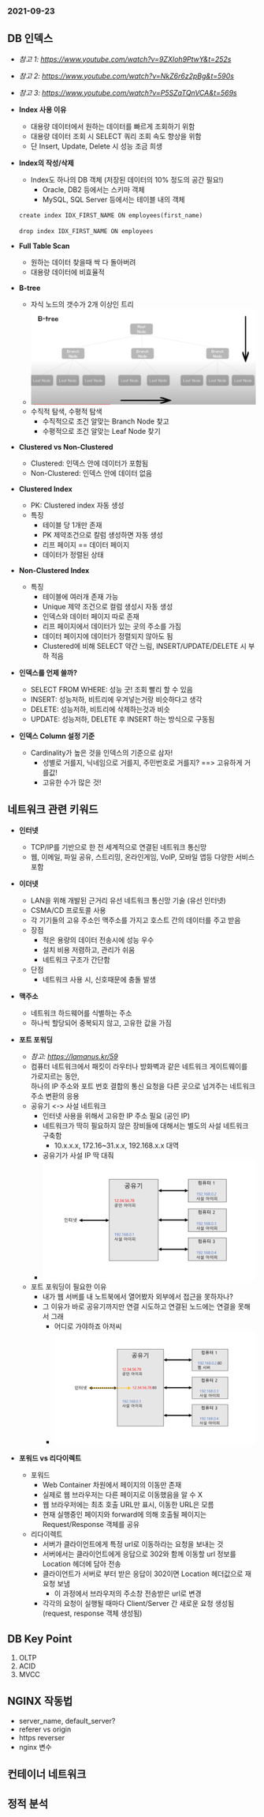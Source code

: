 ### 2021-09-23

## DB 인덱스
- *참고 1: https://www.youtube.com/watch?v=9ZXIoh9PtwY&t=252s*
- *참고 2: https://www.youtube.com/watch?v=NkZ6r6z2pBg&t=590s*
- *참고 3: https://www.youtube.com/watch?v=P5SZaTQnVCA&t=569s*
- **Index 사용 이유**
    - 대용량 데이터에서 원하는 데이터를 빠르게 조회하기 위함
    - 대용량 데이터 조회 시 SELECT 쿼리 조회 속도 향상을 위함
    - 단 Insert, Update, Delete 시 성능 조금 희생

- **Index의 작성/삭제**
    - Index도 하나의 DB 객체 (저장된 데이터의 10% 정도의 공간 필요!)
        - Oracle, DB2 등에서는 스키마 객체
        - MySQL, SQL Server 등에서는 테이블 내의 객체
    ```mysql
    create index IDX_FIRST_NAME ON employees(first_name)
    
    drop index IDX_FIRST_NAME ON employees
    ```

- **Full Table Scan**
    - 원하는 데이터 찾을때 싹 다 돌아버려
    - 대용량 데이터에 비효율적

- **B-tree**
    - 자식 노드의 갯수가 2개 이상인 트리
    - ![](../image/2021-09-23-btree.PNG)
    - 수직적 탐색, 수평적 탐색
        - 수직적으로 조건 알맞는 Branch Node 찾고
        - 수평적으로 조건 알맞는 Leaf Node 찾기

- **Clustered vs Non-Clustered**
    - Clustered: 인덱스 안에 데이터가 포함됨
    - Non-Clustered: 인덱스 안에 데이터 없음

- **Clustered Index**
    - PK: Clustered index 자동 생성
    - 특징
        - 테이블 당 1개만 존재
        - PK 제약조건으로 칼럼 생성하면 자동 생성
        - 리프 페이지 == 데이터 페이지
        - 데이터가 정렬된 상태

- **Non-Clustered Index**
    - 특징
        - 테이블에 여러개 존재 가능
        - Unique 제약 조건으로 컬럼 생성시 자동 생성
        - 인덱스와 데이터 페이지 따로 존재
        - 리프 페이지에서 데이터가 있는 곳의 주소를 가짐
        - 데이터 페이지에 데이터가 정렬되지 않아도 됨
        - Clustered에 비해 SELECT 약간 느림, INSERT/UPDATE/DELETE 시 부하 적음

- **인덱스를 언제 쓸까?**
    - SELECT FROM WHERE: 성능 굿! 조회 빨리 할 수 있음
    - INSERT: 성능저하, 비트리에 우겨넣는거랑 비슷하다고 생각
    - DELETE: 성능저하, 비트리에 삭제하는것과 비슷
    - UPDATE: 성능저하, DELETE 후 INSERT 하는 방식으로 구동됨

- **인덱스 Column 설정 기준**
    - Cardinality가 높은 것을 인덱스의 기준으로 삼자!
        - 성별로 거를지, 닉네임으로 거를지, 주민번호로 거를지? ==> 고유하게 거를값!
        - 고유한 수가 많은 것!

## 네트워크 관련 키워드
- **인터넷**
    - TCP/IP를 기반으로 한 전 세계적으로 연결된 네트워크 통신망
    - 웹, 이메일, 파일 공유, 스트리밍, 온라인게임, VoIP, 모바일 앱등 다양한 서비스 포함

- **이더넷**
    - LAN을 위해 개발된 근거리 유선 네트워크 통신망 기술 (유선 인터넷)
    - CSMA/CD 프로토콜 사용
    - 각 기기들의 고유 주소인 맥주소를 가지고 호스트 간의 데이터를 주고 받음
    - 장점
        - 적은 용량의 데이터 전송시에 성능 우수
        - 설치 비용 저렴하고, 관리가 쉬움
        - 네트워크 구조가 간단함
    - 단점
        - 네트워크 사용 시, 신호때문에 충돌 발생

- **맥주소**
    - 네트워크 하드웨어를 식별하는 주소
    - 하나씩 할당되어 중복되지 않고, 고유한 값을 가짐

- **포트 포워딩**
    - *참고: https://lamanus.kr/59*
    - 컴퓨터 네트워크에서 패킷이 라우터나 방화벽과 같은 네트워크 게이트웨이를 가로지르는 동안,   
      하나의 IP 주소와 포트 번호 결합의 통신 요청을 다른 곳으로 넘겨주는 네트워크 주소 변환의 응용
    - 공유기 <-> 사설 네트워크
        - 인터넷 사용을 위해서 고유한 IP 주소 필요 (공인 IP)
        - 네트워크가 딱히 필요하지 않은 장비들에 대해서는 별도의 사설 네트워크 구축함
            - 10.x.x.x, 172.16~31.x.x, 192.168.x.x 대역
        - 공유기가 사설 IP 딱 대줘
        - ![](../image/2021-09-23-공유기.png)
    - 포트 포워딩이 필요한 이유
        - 내가 웹 서버를 내 노트북에서 열어봤자 외부에서 접근을 못하자나?
        - 그 이유가 바로 공유기까지만 연결 시도하고 연결된 노드에는 연결을 못해서 그래
            - 어디로 가야하죠 아저씨
            - ![](../image/2021-09-23-공유기-포트포워딩.png)

- **포워드 vs 리다이렉트**
    - 포워드
        - Web Container 차원에서 페이지의 이동만 존재
        - 실제로 웹 브라우저는 다른 페이지로 이동했음을 알 수 X
        - 웹 브라우저에는 최초 호출 URL만 표시, 이동한 URL은 모름
        - 현재 실행중인 페이지와 forward에 의해 호출될 페이지는 Request/Response 객체를 공유
    - 리다이렉트
        - 서버가 클라이언트에게 특정 url로 이동하라는 요청을 보내는 것
        - 서버에서는 클라이언트에게 응답으로 302와 함께 이동할 url 정보를 Location 헤더에 담아 전송
        - 클라이언트가 서버로 부터 받은 응답이 302이면 Location 헤더값으로 재요청 보냄
            - 이 과정에서 브라우저의 주소창 전송받은 url로 변경
        - 각각의 요청이 실행될 때마다 Client/Server 간 새로운 요청 생성됨 (request, response 객체 생성됨)

## DB Key Point
1. OLTP
2. ACID
3. MVCC

## NGINX 작동법
- server_name, default_server?
- referer vs origin 
- https reverser
- nginx 변수

## 컨테이너 네트워크

## 정적 분석
